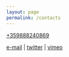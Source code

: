 ```yaml
---
layout: page
permalink: /contacts
---
```

[+359888240869](tel:+359%2088%20824%200869)

[e-mail](mailto:larypsed@gmail.com) \| [twitter](https://twitter.com/nonsofia) \| [vimeo](https://vimeo.com/nonsofia/)
